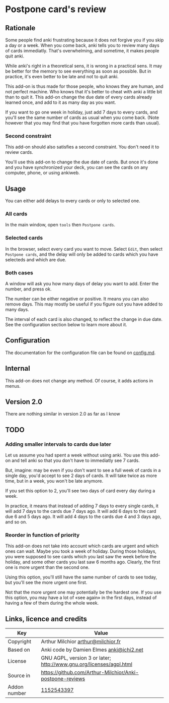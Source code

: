 # Postpone card's review
## Rationale
Some people find anki frustrating because it does not forgive you if
you skip a day or a week. When you come back, anki tells you to review
many days of cards immediatly. That's overwhelming, and sometime, it
makes people quit anki.

While anki's right in a theoretical sens, it is wrong in a practical
sens. It may be better for the memory to see everything as soon as
possible. But in practice, it's even better to be late and not to quit
anki. 

This add-on is thus made for those people, who knows they are human,
and not perfect machine. Who knows that it's better to cheat with anki
a little bit than to quit it. This add-on change the due date of every
cards already learned once, and add to it as many day as you want.

If you want to go one week in holiday, just add 7 days to every cards,
and you'll see the same number of cards as usual when you come
back. (Note however that you may find that you have forgotten more
cards than usual).

### Second constraint
This add-on should also satisfies a second constraint. You don't need
it to review cards.

You'll use this add-on to change the due date of cards. But once it's
done and you have synchronized your deck, you can see the cards on any
computer, phone, or using ankiweb.

## Usage
You can either add delays to every cards or only to selected one.

### All cards
In the main window, open ```tools``` then ```Postpone cards```. 

### Selected cards
In the browser, select every card you want to move. Select ```Edit```,
then select ```Postpone cards```, and the delay will only be
added to cards which you have selecteds and which are due.

### Both cases
A window will ask you how many days of delay you want to
add. Enter the number, and press ok.

The number can be either negative or positive. It means you can also
remove days. This may mostly be useful if you figure out you have
added to many days.

The interval of each card is also changed, to reflect the change in
due date. See the configuration section below to learn more about it. 

## Configuration
The documentation for the configuration file can be found on
[config.md](https://github.com/Arthur-Milchior/Anki-postpone-reviews).


## Internal
This add-on does not change any method. Of course, it adds actions in
menus.

## Version 2.0
There are nothing similar in version 2.0 as far as I know

## TODO 
### Adding smaller intervals to cards due later
Let us assume you had spent a week without using anki. You use this
add-on and tell anki so that you don't have to immediatly see 7 cards.

But, imagine: may be even if you don't want to see a full week of
cards in a single day, you'd accept to see 2 days of cards. It will
take twice as more time, but in a week, you won't be late anymore.

If you set this option to 2, you'll see two days of card every day
during a week.

In practice, it means that instead of adding 7 days to every single
cards, it will add 7 days to the cards due 7 days ago. It will add 6
days to the card due 6 and 5 days ago. It will add 4 days to the cards
due 4 and 3 days ago, and so on.

### Reorder in function of priority
This add-on does not take into account which cards are urgent and
which ones can wait. Maybe you took a week of holiday. During those
holidays, you were supposed to see cards which you last saw the week
before the holiday, and some other cards you last saw 6 months
ago. Clearly, the first one is more urgent than the second one.

Using this option, you'll still have the same number of cards to see
today, but you'll see the more urgent one first.

Not that the more urgent one may potentially be the hardest one. If
you use this option, you may have a lot of «see again» in the first
days, instead of having a few of them during the whole week.

## Links, licence and credits

Key         |Value
------------|-------------------------------------------------------------------
Copyright   | Arthur Milchior <arthur@milchior.fr>
Based on    | Anki code by Damien Elmes <anki@ichi2.net>
License     | GNU AGPL, version 3 or later; http://www.gnu.org/licenses/agpl.html
Source in   | https://github.com/Arthur-Milchior/Anki-postpone-reviews
Addon number| [1152543397](https://ankiweb.net/shared/info/1152543397)
